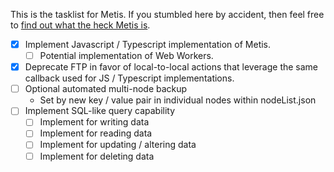 This is the tasklist for Metis. If you stumbled here by accident, then feel free to [find out what the heck Metis is](https://github.com/StroblIndustries/Metis/blob/master/Readme.md).

- [x] Implement Javascript / Typescript implementation of Metis.
  - [ ] Potential implementation of Web Workers.
- [x] Deprecate FTP in favor of local-to-local actions that leverage the same callback used for JS / Typescript implementations.
- [ ] Optional automated multi-node backup
  - Set by new key / value pair in individual nodes within nodeList.json
- [ ] Implement SQL-like query capability
  - [ ] Implement for writing data
  - [ ] Implement for reading data
  - [ ] Implement for updating / altering data
  - [ ] Implement for deleting data